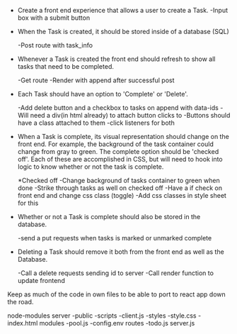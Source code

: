 * Create a front end experience 
that allows a user to create a Task.
    -Input box with a submit button 

* When the Task is created, it should be 
stored inside of a database (SQL)

    -Post route with task_info

* Whenever a Task is created the front end should 
refresh to show all tasks that need to be completed.

    -Get route 
    -Render with append after successful post 

* Each Task should have an option to 'Complete' or 'Delete'.

    -Add delete button and a checkbox to tasks on append with data-ids 
    -Will need a div(in html already) to attach button clicks to 
    -Buttons should have a class attached to them 
    -click listeners for both 

* When a Task is complete, its visual representation should 
change on the front end. For example, the background of the task 
container could change from gray to green. The complete option should
 be  'checked off'. Each of these are accomplished in CSS, but will 
 need to hook into logic to know whether or not the task is complete.
    
    *Checked off
    -Change background of tasks container to green when done 
    -Strike through tasks as well on checked off 
    -Have a if check on front end and change css class (toggle) 
    -Add css classes in style sheet for this 
 
* Whether or not a Task is complete should also be stored in the database.

    -send a put requests when tasks is marked or unmarked complete 

* Deleting a Task should remove it both from the front end as well 
as the Database.

    -Call a delete requests sending id to server
    -Call render function to update frontend 

Keep as much of the code in own files to be able to port to react app down the road. 


node-modules 
server 
 -public
    -scripts
        -client.js
    -styles
        -style.css 
    -index.html
modules 
 -pool.js
 -config.env
routes
 -todo.js 
server.js 